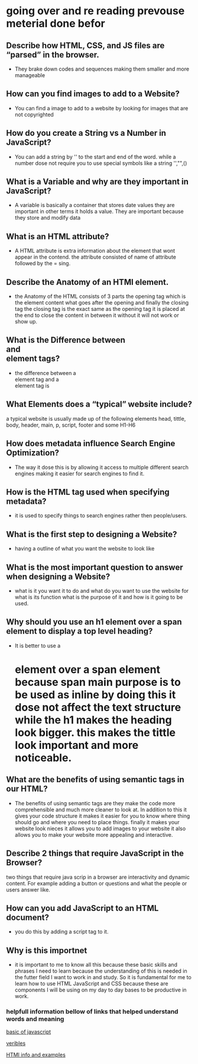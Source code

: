 # going over and re reading prevouse meterial done befor 
## Describe how HTML, CSS, and JS files are “parsed” in the browser.
- They brake down codes and sequences making them smaller and more manageable  

## How can you find images to add to a Website?
- You can find a image to add to a website by looking for images that are not copyrighted 

## How do you create a String vs a Number in JavaScript?
- You can add a string by '' to the start and end of the word. while a number dose not require you to use special symbols like a string '',"",()


## What is a Variable and why are they important in JavaScript?
- A variable is basically a container that stores date values they are important in other terms it holds a value. They are important because they store and modify data 

## What is an HTML attribute?
- A HTML attribute is extra information about the element that wont appear in the contend. the attribute consisted of name of attribute followed by the  = sing.   

## Describe the Anatomy of an HTMl element.
- the Anatomy of the HTML consists of 3 parts the opening tag which is the element content what goes after the opening and finally the closing tag the closing tag is the exact same as the opening tag it is placed at the end to close the content in between it without it will not work or show up. 

## What is the Difference between <article> and <section> element tags?
- the difference between a <article> element tag and a <section> element tag is 


## What Elements does a “typical” website include?
a typical website is usually made up of the following elements 
head, tittle, body, header, main, p, script, footer and some H1-H6


## How does metadata influence Search Engine Optimization?
- The way it dose this is by allowing it access to multiple different search engines making it easier for search engines to find it.   

## How is the <meta> HTML tag used when specifying metadata?
- it is used to specify things to search engines rather then people/users.


## What is the first step to designing a Website?
- having a outline of what you want the website to look like

## What is the most important question to answer when designing a Website?
- what is it you want it to do and what do you want to use the website for what is its function what is the purpose of it and how is it going to be used.

## Why should you use an h1 element over a span element to display a top level heading?
- It is better to use a  <h1> element over a span element because span main purpose is to be used as inline by doing this it dose not affect the text structure while the h1 makes the heading look bigger. this makes the tittle look important and more noticeable.  
 
## What are the benefits of using semantic tags in our HTML?
- The benefits of using semantic tags are they make the code more comprehensible and much more cleaner to look at. In addition to this it gives your code structure it makes it easier for you to know where thing should go and where you need to place things. finally it makes your website look nieces it allows you to add images to your website it also allows you to make your website more appealing and interactive. 

## Describe 2 things that require JavaScript in the Browser?
two things that require java scrip in a browser are interactivity and dynamic content. For example adding a button or questions and what the people or users answer like.   

## How can you add JavaScript to an HTML document?
- you do this by adding a script tag to it.

## Why is this importnet 
- it is important to me to know all this because these basic skills and phrases I need to learn because the understanding of this is needed in the futter field I want to
work in and study. So it is fundamental for me to learn how to use HTML JavaScript and CSS because these are components I will be using on my day to day bases to be productive in work.

### helpfull information bellow of links that helped understand words and meaning 


<a href="[URL](https://developer.mozilla.org/en-US/docs/Learn/Getting_started_with_the_web/JavaScript_basics)">basic of javascript</a>

<a href="[URL](https://developer.mozilla.org/en-US/docs/Glossary/Variable)">veribles</a>

<a href="[URL](https://developer.mozilla.org/en-US/docs/Learn/HTML/Introduction_to_HTML/Getting_started#anatomy_of_an_html_element)">HTMI info and examples</a>

